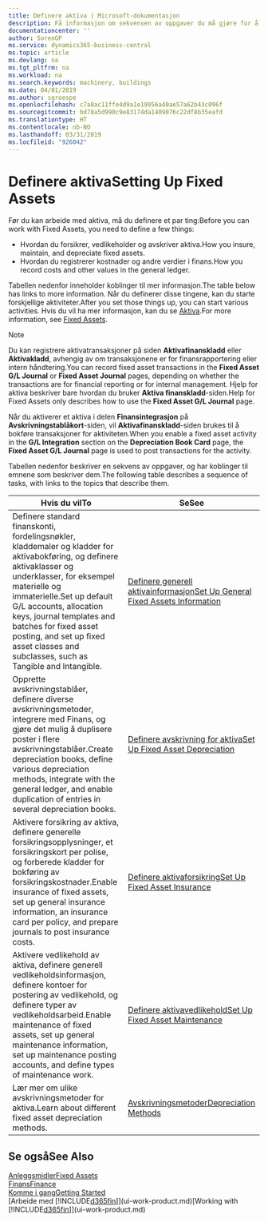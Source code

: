 ```yaml
---
title: Definere aktiva | Microsoft-dokumentasjon
description: Få informasjon om sekvensen av oppgaver du må gjøre for å definere aktiva, for eksempel maskiner eller bygninger.
documentationcenter: ''
author: SorenGP
ms.service: dynamics365-business-central
ms.topic: article
ms.devlang: na
ms.tgt_pltfrm: na
ms.workload: na
ms.search.keywords: machinery, buildings
ms.date: 04/01/2019
ms.author: sgroespe
ms.openlocfilehash: c7a8ac11ffe4d9a1e19956a40ae57a62b43c096f
ms.sourcegitcommit: bd78a5d990c9e83174da1409076c22df8b35eafd
ms.translationtype: HT
ms.contentlocale: nb-NO
ms.lasthandoff: 03/31/2019
ms.locfileid: "926042"
---
```

# <a name="setting-up-fixed-assets"></a><span data-ttu-id="16f8e-103">Definere aktiva</span><span class="sxs-lookup"><span data-stu-id="16f8e-103">Setting Up Fixed Assets</span></span>
<span data-ttu-id="16f8e-104">Før du kan arbeide med aktiva, må du definere et par ting:</span><span class="sxs-lookup"><span data-stu-id="16f8e-104">Before you can work with Fixed Assets, you need to define a few things:</span></span>  

* <span data-ttu-id="16f8e-105">Hvordan du forsikrer, vedlikeholder og avskriver aktiva.</span><span class="sxs-lookup"><span data-stu-id="16f8e-105">How you insure, maintain, and depreciate fixed assets.</span></span>  
* <span data-ttu-id="16f8e-106">Hvordan du registrerer kostnader og andre verdier i finans.</span><span class="sxs-lookup"><span data-stu-id="16f8e-106">How you record costs and other values in the general ledger.</span></span>  

<span data-ttu-id="16f8e-107">Tabellen nedenfor inneholder koblinger til mer informasjon.</span><span class="sxs-lookup"><span data-stu-id="16f8e-107">The table below has links to more information.</span></span> <span data-ttu-id="16f8e-108">Når du definerer disse tingene, kan du starte forskjellige aktiviteter.</span><span class="sxs-lookup"><span data-stu-id="16f8e-108">After you set those things up, you can start various activities.</span></span> <span data-ttu-id="16f8e-109">Hvis du vil ha mer informasjon, kan du se [Aktiva](fa-manage.md).</span><span class="sxs-lookup"><span data-stu-id="16f8e-109">For more information, see [Fixed Assets](fa-manage.md).</span></span>  

> [!NOTE]  
>   <span data-ttu-id="16f8e-110">Du kan registrere aktivatransaksjoner på siden **Aktivafinanskladd** eller **Aktivakladd**, avhengig av om transaksjonene er for finansrapportering eller intern håndtering.</span><span class="sxs-lookup"><span data-stu-id="16f8e-110">You can record fixed asset transactions in the **Fixed Asset G/L Journal** or **Fixed Asset Journal** pages, depending on whether the transactions are for financial reporting or for internal management.</span></span> <span data-ttu-id="16f8e-111">Hjelp for aktiva beskriver bare hvordan du bruker **Aktiva finanskladd**-siden.</span><span class="sxs-lookup"><span data-stu-id="16f8e-111">Help for Fixed Assets only describes how to use the **Fixed Asset G/L Journal** page.</span></span>  

<span data-ttu-id="16f8e-112">Når du aktiverer et aktiva i delen **Finansintegrasjon** på **Avskrivningstablåkort**-siden, vil **Aktivafinanskladd**-siden brukes til å bokføre transaksjoner for aktiviteten.</span><span class="sxs-lookup"><span data-stu-id="16f8e-112">When you enable a fixed asset activity in the **G/L Integration** section on the **Depreciation Book Card** page, the **Fixed Asset G/L Journal** page is used to post transactions for the activity.</span></span>

<span data-ttu-id="16f8e-113">Tabellen nedenfor beskriver en sekvens av oppgaver, og har koblinger til emnene som beskriver dem.</span><span class="sxs-lookup"><span data-stu-id="16f8e-113">The following table describes a sequence of tasks, with links to the topics that describe them.</span></span>  

| <span data-ttu-id="16f8e-114">Hvis du vil</span><span class="sxs-lookup"><span data-stu-id="16f8e-114">To</span></span> | <span data-ttu-id="16f8e-115">Se</span><span class="sxs-lookup"><span data-stu-id="16f8e-115">See</span></span> |
| --- | --- |
| <span data-ttu-id="16f8e-116">Definere standard finanskonti, fordelingsnøkler, kladdemaler og kladder for aktivabokføring, og definere aktivaklasser og underklasser, for eksempel materielle og immaterielle.</span><span class="sxs-lookup"><span data-stu-id="16f8e-116">Set up default G/L accounts, allocation keys, journal templates and batches for fixed asset posting, and set up fixed asset classes and subclasses, such as Tangible and Intangible.</span></span> |[<span data-ttu-id="16f8e-117">Definere generell aktivainformasjon</span><span class="sxs-lookup"><span data-stu-id="16f8e-117">Set Up General Fixed Assets Information</span></span>](fa-how-setup-general.md) |
| <span data-ttu-id="16f8e-118">Opprette avskrivningstablåer, definere diverse avskrivningsmetoder, integrere med Finans, og gjøre det mulig å duplisere poster i flere avskrivningstablåer.</span><span class="sxs-lookup"><span data-stu-id="16f8e-118">Create depreciation books, define various depreciation methods, integrate with the general ledger, and enable duplication of entries in several depreciation books.</span></span> |[<span data-ttu-id="16f8e-119">Definere avskrivning for aktiva</span><span class="sxs-lookup"><span data-stu-id="16f8e-119">Set Up Fixed Asset Depreciation</span></span>](fa-how-setup-depreciation.md) |
| <span data-ttu-id="16f8e-120">Aktivere forsikring av aktiva, definere generelle forsikringsopplysninger, et forsikringskort per polise, og forberede kladder for bokføring av forsikringskostnader.</span><span class="sxs-lookup"><span data-stu-id="16f8e-120">Enable insurance of fixed assets, set up general insurance information, an insurance card per policy, and prepare journals to post insurance costs.</span></span> |[<span data-ttu-id="16f8e-121">Definere aktivaforsikring</span><span class="sxs-lookup"><span data-stu-id="16f8e-121">Set Up Fixed Asset Insurance</span></span>](fa-how-setup-insurance.md) |
| <span data-ttu-id="16f8e-122">Aktivere vedlikehold av aktiva, definere generell vedlikeholdsinformasjon, definere kontoer for postering av vedlikehold, og definere typer av vedlikeholdsarbeid.</span><span class="sxs-lookup"><span data-stu-id="16f8e-122">Enable maintenance of fixed assets, set up general maintenance information, set up maintenance posting accounts, and define types of maintenance work.</span></span> |[<span data-ttu-id="16f8e-123">Definere aktivavedlikehold</span><span class="sxs-lookup"><span data-stu-id="16f8e-123">Set Up Fixed Asset Maintenance</span></span>](fa-how-setup-maintenance.md) |
| <span data-ttu-id="16f8e-124">Lær mer om ulike avskrivningsmetoder for aktiva.</span><span class="sxs-lookup"><span data-stu-id="16f8e-124">Learn about different fixed asset depreciation methods.</span></span> |[<span data-ttu-id="16f8e-125">Avskrivningsmetoder</span><span class="sxs-lookup"><span data-stu-id="16f8e-125">Depreciation Methods</span></span>](fa-depreciation-methods.md) |

## <a name="see-also"></a><span data-ttu-id="16f8e-126">Se også</span><span class="sxs-lookup"><span data-stu-id="16f8e-126">See Also</span></span>
[<span data-ttu-id="16f8e-127">Anleggsmidler</span><span class="sxs-lookup"><span data-stu-id="16f8e-127">Fixed Assets</span></span>](fa-manage.md)  
[<span data-ttu-id="16f8e-128">Finans</span><span class="sxs-lookup"><span data-stu-id="16f8e-128">Finance</span></span>](finance.md)  
[<span data-ttu-id="16f8e-129">Komme i gang</span><span class="sxs-lookup"><span data-stu-id="16f8e-129">Getting Started</span></span>](product-get-started.md)  
<span data-ttu-id="16f8e-130">[Arbeide med [!INCLUDE[d365fin](includes/d365fin_md.md)]](ui-work-product.md)</span><span class="sxs-lookup"><span data-stu-id="16f8e-130">[Working with [!INCLUDE[d365fin](includes/d365fin_md.md)]](ui-work-product.md)</span></span>
